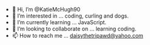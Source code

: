 - 👋 Hi, I’m @KatieMcHugh90
- 👀 I’m interested in ... coding, curling and dogs.
- 🌱 I’m currently learning ... JavaScript.
- 💞️ I’m looking to collaborate on ... learning coding. 
- 📫 How to reach me ... daisythetripawd@yahoo.com 

<!---
KatieMcHugh90/KatieMcHugh90 is a ✨ special ✨ repository because its `README.md` (this file) appears on your GitHub profile.
You can click the Preview link to take a look at your changes.
--->
